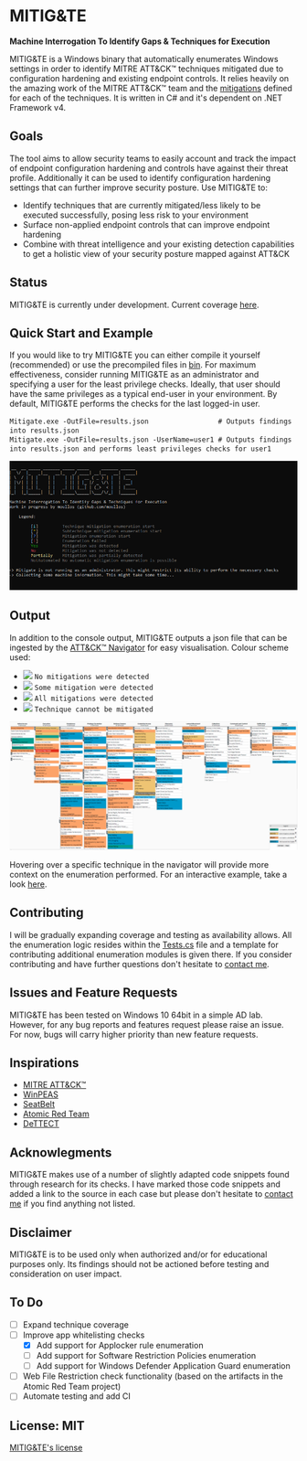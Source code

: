 # MITIG&TE

**Machine Interrogation To Identify Gaps & Techniques for Execution**

MITIG&TE is a Windows binary that automatically enumerates Windows settings in order to identify MITRE ATT&CK™ techniques mitigated due to configuration hardening and existing endpoint controls. It relies heavily on the amazing work of the MITRE ATT&CK™ team and the [mitigations](https://attack.mitre.org/mitigations/enterprise/) defined for each of the techniques. It is written in C# and it's dependent on .NET Framework v4.

## Goals
The tool aims to allow security teams to easily account and track the impact of endpoint configuration hardening and controls have against their threat profile. Additionally it can be used to identify  configuration hardening settings that can further improve security posture. Use MITIG&TE to:
 - Identify techniques that are currently mitigated/less likely to be executed successfully, posing less risk to your environment
 - Surface non-applied endpoint controls that can improve endpoint hardening
 - Combine with threat intelligence and your existing detection capabilities to get a holistic view of your security posture mapped against ATT&CK

## Status
MITIG&TE is currently under development. Current coverage [here](https://mitre-attack.github.io/attack-navigator/enterprise/#layerURL=https://raw.githubusercontent.com/moullos/Mitigate/master/examples/Coverage.json). 

## Quick Start and Example
If you would like to try MITIG&TE you can either compile it yourself (recommended) or use the precompiled files in [bin](./bin). For maximum effectiveness, consider running MITIG&TE as an administrator and specifying a user for the least privilege checks. Ideally, that user should have the same privileges as a typical end-user in your environment. By default, MITIG&TE performs the checks for the last logged-in user.

```
Mitigate.exe -OutFile=results.json                 # Outputs findings into results.json
Mitigate.exe -OutFile=results.json -UserName=user1 # Outputs findings into results.json and performs least privileges checks for user1
``` 
![](https://github.com/moullos/Mitigate/blob/master/examples/Screenshot.png?raw=true)

## Output
In addition to the console output, MITIG&TE outputs a json file that can be ingested by the [ATT&CK™ Navigator](https://mitre-attack.github.io/attack-navigator/enterprise/) for easy visualisation.  Colour scheme used:
- ![](https://via.placeholder.com/15/f4a261/000000?text=+) `No mitigations were detected`
- ![](https://via.placeholder.com/15/e9c46a/000000?text=+) `Some mitigation were detected`
- ![](https://via.placeholder.com/15/2a9d8f/000000?text=+) `All mitigations were detected`
- ![](https://via.placeholder.com/15/009ACD/000000?text=+) `Technique cannot be mitigated`

![](https://github.com/moullos/Mitigate/blob/master/examples/Navigator.PNG?raw=true)

Hovering over a specific technique in the navigator will provide more context on the enumeration performed. For an interactive example, take a look [here](https://mitre-attack.github.io/attack-navigator/enterprise/#layerURL=https://raw.githubusercontent.com/moullos/Mitigate/master/examples/result.json).

## Contributing
I will be gradually expanding coverage and testing as availability allows. All the enumeration logic resides within the [Tests.cs](./Tests.cs) file and a template for contributing additional enumeration modules is given there. If you consider contributing and have further questions don't hesitate to [contact me](https://t.me/mitigate).

## Issues and Feature Requests
MITIG&TE has been tested on Windows 10 64bit in a simple AD lab. However, for any bug reports and features request please raise an issue. For now, bugs will carry higher priority than new feature requests.

## Inspirations
- [MITRE ATT&CK™](https://attack.mitre.org)
- [WinPEAS](https://github.com/carlospolop/privilege-escalation-awesome-scripts-suite/tree/master/winPEAS)
- [SeatBelt](https://github.com/GhostPack/Seatbelt)
- [Atomic Red Team](https://github.com/redcanaryco/atomic-red-team)
- [DeTTECT](https://github.com/rabobank-cdc/DeTTECT)

## Acknowlegments
MITIG&TE makes use of a number of slightly adapted code snippets found through research for its checks. I have marked those code snippets and added a link to the source in each case but please don't hesitate to [contact me](https://t.me/mitigate) if you find anything not listed.

## Disclaimer
MITIG&TE is to be used only when authorized and/or for educational purposes only. Its findings should not be actioned before testing and consideration on user impact. 

## To Do
- [ ] Expand technique coverage
- [ ] Improve app whitelisting checks
  - [x] Add support for Applocker rule enumeration
  - [ ] Add support for Software Restriction Policies enumeration
  - [ ] Add support for Windows Defender Application Guard enumeration
- [ ] Web File Restriction check functionality (based on the artifacts in the Atomic Red Team project)
- [ ] Automate testing and add CI

## License: MIT
[MITIG&TE's license](https://github.com/moullos/Mitigate/blob/master/LICENSE)